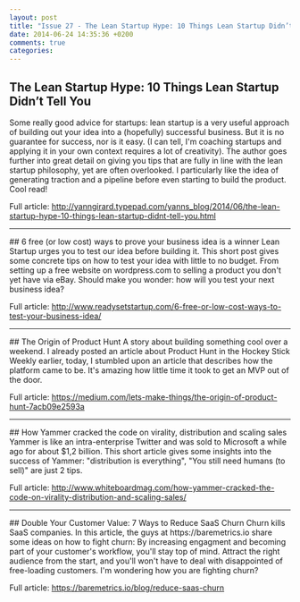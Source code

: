 ```yaml
---
layout: post
title: "Issue 27 - The Lean Startup Hype: 10 Things Lean Startup Didn’t Tell You"
date: 2014-06-24 14:35:36 +0200
comments: true
categories: 
---
```

## The Lean Startup Hype: 10 Things Lean Startup Didn’t Tell You
Some really good advice for startups: lean startup is a very useful approach of building out your idea into a (hopefully) successful business. But it is no guarantee for success, nor is it easy. (I can tell, I'm coaching startups and applying it in your own context requires a lot of creativity). The author goes further into great detail on giving you tips that are fully in line with the lean startup philosophy, yet are often overlooked. I particularly like the idea of generating traction and a pipeline before even starting to build the product. Cool read!

Full article: http://yanngirard.typepad.com/yanns_blog/2014/06/the-lean-startup-hype-10-things-lean-startup-didnt-tell-you.html

<hr>
## 6 free (or low cost) ways to prove your business idea is a winner
Lean Startup urges you to test our idea before building it. This short post gives some concrete tips on how to test your idea with little to no budget. From setting up a free website on wordpress.com to selling a product you don't yet have via eBay. Should make you wonder: how will you test your next business idea?

Full article: http://www.readysetstartup.com/6-free-or-low-cost-ways-to-test-your-business-idea/
<hr>
## The Origin of Product Hunt
A story about building something cool over a weekend. I already posted an article about Product Hunt in the Hockey Stick Weekly earlier, today, I stumbled upon an article that describes how the platform came to be. It's amazing how little time it took to get an MVP out of the door. 

Full article: https://medium.com/lets-make-things/the-origin-of-product-hunt-7acb09e2593a
<hr>
## How Yammer cracked the code on virality, distribution and scaling sales
Yammer is like an intra-enterprise Twitter and was sold to Microsoft a while ago for about $1,2 billion. This short article gives some insights into the success of Yammer: "distribution is everything", "You still need humans (to sell)" are just 2 tips.

Full article: http://www.whiteboardmag.com/how-yammer-cracked-the-code-on-virality-distribution-and-scaling-sales/

<hr>
## Double Your Customer Value: 7 Ways to Reduce SaaS Churn
Churn kills SaaS companies. In this article, the guys at https://baremetrics.io share some ideas on how to fight churn: By increasing engagment and becoming part of your customer's workflow, you'll stay top of mind. Attract the right audience from the start, and you'll won't have to deal with disappointed of free-loading customers. I'm wondering how you are fighting churn?

Full article: https://baremetrics.io/blog/reduce-saas-churn